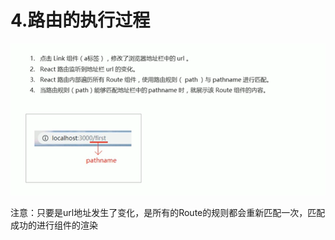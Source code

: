 # 4.路由的执行过程



![1629601046598](../../../.vuepress/public/images/1629601046598.png)

注意：只要是url地址发生了变化，是所有的Route的规则都会重新匹配一次，匹配成功的进行组件的渲染

 